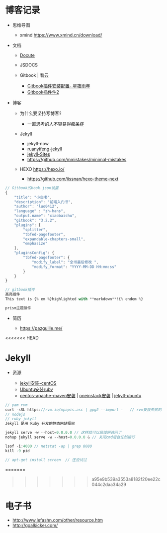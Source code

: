 # 博客记录

- 思维导图

  - xmind <https://www.xmind.cn/download/>

- 文档

  - [Docute](https://docute.js.org/#/home)
  - JSDOCS
  - Gitbook | 看云

    - [Gitbook插件安装配置- 星夜雨年](http://www.tuicool.com/articles/JjQ3qm)
    - [Gitbook插件件2](http://www.tuicool.com/articles/zee2ui)

- 博客

  - 为什么要坚持写博客?

    - 一直思考的人不容易得痴呆症

  - Jekyll

    - jekyll-now
    - [ruanyifeng-jekyll](http://www.ruanyifeng.com/blog/2012/08/blogging_with_jekyll.html)
    - [jekyll-Sites](https://github.com/jekyll/jekyll/wiki/Sites)
    - <https://github.com/mmistakes/minimal-mistakes>

  - HEXO <https://hexo.io/>

    - <https://github.com/iissnan/hexo-theme-next>

```javascript
// Gitbook的book.json设置
{
    "title": "小白书",
    "description": "前端入门书",
    "author": "luo0412",
    "language" : "zh-hans",
    "output.name": "xiaobaishu",
    "gitbook": "3.2.2",
    "plugins": [
        "splitter",
        "tbfed-pagefooter",
        "expandable-chapters-small",
        "emphasize"
    ],
    "pluginsConfig": {
        "tbfed-pagefooter": {
            "modify_label": "全书最后修改 ",
            "modify_format": "YYYY-MM-DD HH:mm:ss"
        }
    }
}

// gitbook插件
高亮插件
This text is {% em %}highlighted with **markdown**!{% endem %}

prism主题插件
```

- 简历

  - <https://pazguille.me/>

<<<<<<< HEAD
# Jekyll

- 资源

  - [jekyll安装-centOS](https://mos.meituan.com/library/22/how-to-install-jekyll-on-centos6/)
  - [Ubuntu安装ruby](http://blog.csdn.net/chszs/article/details/42462517)
  - [centos-apache-maven安装](https://my.oschina.net/u/2358326/blog/667953) | [oneinstack安装](http://www.cnblogs.com/fx2008/p/5056123.html) | [jekyll-ubuntu](http://www.jianshu.com/p/0d6a4f94898d)

```javascript
// yam rvm
curl -sSL https://rvm.io/mpapis.asc | gpg2 --import -   // rvm安装失败的话
// nodejs
// ruby jekyll
Jekyll 是用 Ruby 开发的静态网站框架

jekyll serve -w --host=0.0.0.0 // 这样就可以局域网访问了
nohup jekyll serve -w --host=0.0.0.0 & // 关闭cmd后台任然运行

lsof -i:4000 // netstat -ap | grep 8080
kill -9 pid

// apt-get install screen  // 还没试过
```

=======
>>>>>>> a95e9b539a3553a8182f20ee22c044c2daa34a29
# 电子书

- <http://www.lefashn.com/other/resource.htm>
- <http://goalkicker.com/>
